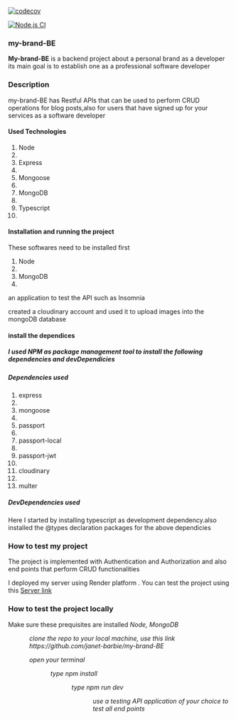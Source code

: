 
[![codecov](https://codecov.io/github/janet-barbie/my-brand-BE/graph/badge.svg?token=FL8MBH9QF6)](https://codecov.io/github/janet-barbie/my-brand-BE)

[![Node.js CI](https://github.com/janet-barbie/my-brand-BE/actions/workflows/git.yml/badge.svg)](https://github.com/janet-barbie/my-brand-BE/actions/workflows/git.yml)

<h3>my-brand-BE</h3>

<p><strong>My-brand-BE</strong> is a backend project about a personal brand as a developer its main goal is to establish one as a professional software developer</p>
<h3>Description</h3>
<p>my-brand-BE has Restful APIs that can be used to perform CRUD operations for blog posts,also for users that have signed up for your services as a software developer </p>
<h4>Used Technologies</h4>
<ol>
<li>Node<li>
<li>Express<li>
<li>Mongoose <li>
<li>MongoDB<li>
<li>Typescript<li>
</ol>
<h4>Installation and running the project </h4>
<p> These softwares need to be installed first</p>
<ol>
<li>Node<li>
<li>MongoDB<li>
</ol>
<p> an application to test the API such as Insomnia</p>
<p> created a cloudinary account and used it to upload images into the mongoDB database</p>
<h4>install the dependices<h5>
<p> I used NPM as package management tool to install the following dependencies and devDependicies
<h5>Dependencies used</h5>
<ol>
<li>express<li>
<li>mongoose<li>
<li>passport<li>
<li>passport-local<li>
<li>passport-jwt<li>
<li>cloudinary<li>
<li>multer</li>
</ol>
<h5> DevDependencies used</h5>
<p>Here I  started by installing typescript as development dependency.also installed the @types declaration packages for the above dependicies</p>
<h3>How to test my project</h3>
<p> The project is implemented with Authentication and Authorization and also end points that perform CRUD functionalities</p>
<p> I deployed my server using Render platform . You can test the project using this <a href="https://my-brand-be-2.onrender.com">Server link</a> </p>

<h3>How to test the project locally</h3>
<p>Make sure these prequisites are installed <em>Node, MongoDB<em></p>
<ol>
<ul> clone  the repo to your local machine, use this link https://github.com/janet-barbie/my-brand-BE</ul>
<ul> open your terminal<ul>
<ul> type npm install <ul>
<ul> type npm run dev <ul>
<ul> use a testing API application of your choice to test all end points <ul>
